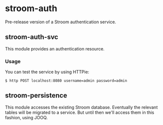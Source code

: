 # stroom-auth

Pre-release version of a Stroom authentication service.

## stroom-auth-svc
This module provides an authentication resource.

### Usage
You can test the service by using HTTPie:
```
$ http POST localhost:8080 username=admin password=admin 
```

## stroom-persistence
This module accesses the existing Stroom database. Eventually the relevant tables will be migrated to a service. But until then we'll access them in this fashion, using JOOQ.